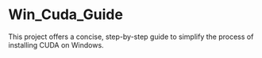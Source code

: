 # Win_Cuda_Guide
This project offers a concise, step-by-step guide to simplify the process of installing CUDA on Windows.
